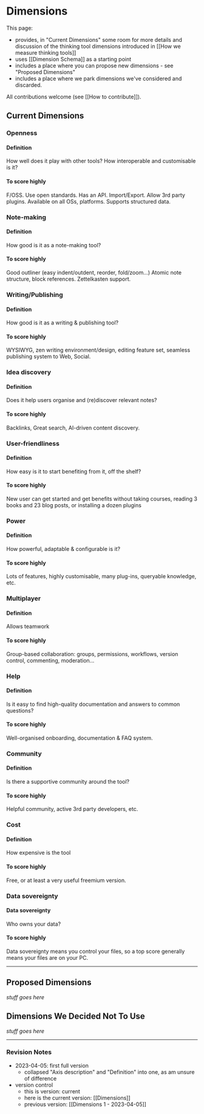 # Dimensions

This page:
* provides, in "Current Dimensions" some room for more details and discussion of  the thinking tool dimensions introduced in [[How we measure thinking tools]] 
* uses [[Dimension Schema]] as a starting point
* includes a place where you can propose new dimensions - see "Proposed Dimensions" 
* includes a place where we park dimensions we've considered and discarded.

All contributions welcome (see [[How to contribute]]).

## Current Dimensions

### Openness

#### Definition

How well does it play with other tools? How interoperable and customisable is it?

#### To score highly

F/OSS. Use open standards. Has an API. Import/Export. Allow 3rd party plugins. Available on all OSs, platforms. Supports structured data.

### Note-making

#### Definition

How good is it as a note-making tool?

#### To score highly

Good outliner (easy indent/outdent, reorder, fold/zoom...) Atomic note structure, block references. Zettelkasten support.

### Writing/Publishing

#### Definition

How good is it as a writing & publishing tool?  

#### To score highly

WYSIWYG, zen writing environment/design, editing feature set, seamless publishing system to Web, Social.

### Idea discovery

#### Definition

Does it help users organise and (re)discover relevant notes?

#### To score highly

Backlinks, Great search, AI-driven content discovery.

### User-friendliness

#### Definition

How easy is it to start benefiting from it, off the shelf?

#### To score highly

New user can get started and get benefits without taking courses, reading 3 books and 23 blog posts, or installing a dozen plugins 

### Power

#### Definition

How powerful, adaptable & configurable is it?

#### To score highly

Lots of features, highly customisable, many plug-ins, queryable knowledge, etc.

### Multiplayer

#### Definition

Allows teamwork

#### To score highly

Group-based collaboration: groups, permissions, workflows, version control, commenting, moderation...

### Help

#### Definition

Is it easy to find high-quality documentation and answers to common questions?

#### To score highly

Well-organised onboarding, documentation & FAQ system.

### Community

#### Definition

Is there a supportive community around the tool?

#### To score highly

Helpful community, active 3rd party developers, etc.

### Cost

#### Definition

How expensive is the tool 

#### To score highly

Free, or at least a very useful freemium version.

### Data sovereignty

#### Data sovereignty

Who owns your data?

#### To score highly

Data sovereignty means you control your files, so a top score generally means your files are on your PC. 

___


## Proposed Dimensions

_stuff goes here_

## Dimensions We Decided Not To Use

_stuff goes here_



---

### Revision Notes

* 2023-04-05: first full version
	* collapsed "Axis description" and "Definition" into one, as am unsure of difference
* version control 
	* this is version: current
	* here is the current version: [[Dimensions]]
	* previous version: [[Dimensions 1 - 2023-04-05]]